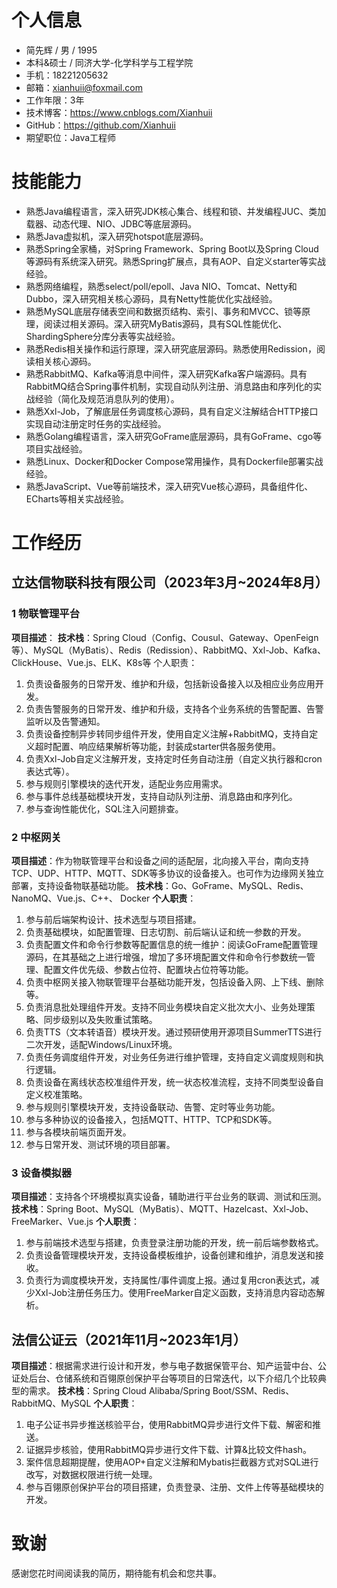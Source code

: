 # 个人信息
- 简先辉 / 男 / 1995
- 本科&硕士 / 同济大学-化学科学与工程学院
- 手机：18221205632
- 邮箱：xianhuii@foxmail.com
- 工作年限：3年
- 技术博客：https://www.cnblogs.com/Xianhuii
- GitHub：https://github.com/Xianhuii
- 期望职位：Java工程师
# 技能能力
- 熟悉Java编程语言，深入研究JDK核心集合、线程和锁、并发编程JUC、类加载器、动态代理、NIO、JDBC等底层源码。
- 熟悉Java虚拟机，深入研究hotspot底层源码。
- 熟悉Spring全家桶，对Spring Framework、Spring Boot以及Spring Cloud等源码有系统深入研究。熟悉Spring扩展点，具有AOP、自定义starter等实战经验。
- 熟悉网络编程，熟悉select/poll/epoll、Java NIO、Tomcat、Netty和Dubbo，深入研究相关核心源码，具有Netty性能优化实战经验。
- 熟悉MySQL底层存储表空间和数据页结构、索引、事务和MVCC、锁等原理，阅读过相关源码。深入研究MyBatis源码，具有SQL性能优化、ShardingSphere分库分表等实战经验。
- 熟悉Redis相关操作和运行原理，深入研究底层源码。熟悉使用Redission，阅读相关核心源码。
- 熟悉RabbitMQ、Kafka等消息中间件，深入研究Kafka客户端源码。具有RabbitMQ结合Spring事件机制，实现自动队列注册、消息路由和序列化的实战经验（简化及规范消息队列的使用）。
- 熟悉Xxl-Job，了解底层任务调度核心源码，具有自定义注解结合HTTP接口实现自动注册定时任务的实战经验。
- 熟悉Golang编程语言，深入研究GoFrame底层源码，具有GoFrame、cgo等项目实战经验。
- 熟悉Linux、Docker和Docker Compose常用操作，具有Dockerfile部署实战经验。
- 熟悉JavaScript、Vue等前端技术，深入研究Vue核心源码，具备组件化、ECharts等相关实战经验。
# 工作经历
## 立达信物联科技有限公司（2023年3月~2024年8月）
### 1 物联管理平台
**项目描述**：
**技术栈**：Spring Cloud（Config、Cousul、Gateway、OpenFeign等）、MySQL（MyBatis）、Redis（Redission）、RabbitMQ、Xxl-Job、Kafka、ClickHouse、Vue.js、ELK、K8s等
个人职责：
1. 负责设备服务的日常开发、维护和升级，包括新设备接入以及相应业务应用开发。
2. 负责告警服务的日常开发、维护和升级，支持各个业务系统的告警配置、告警监听以及告警通知。
3. 负责设备控制异步转同步组件开发，使用自定义注解+RabbitMQ，支持自定义超时配置、响应结果解析等功能，封装成starter供各服务使用。
4. 负责Xxl-Job自定义注解开发，支持定时任务自动注册（自定义执行器和cron表达式等）。
5. 参与规则引擎模块的迭代开发，适配业务应用需求。
6. 参与事件总线基础模块开发，支持自动队列注册、消息路由和序列化。
7. 参与查询性能优化，SQL注入问题排查。
### 2 中枢网关
**项目描述**：作为物联管理平台和设备之间的适配层，北向接入平台，南向支持TCP、UDP、HTTP、MQTT、SDK等多协议的设备接入。也可作为边缘网关独立部署，支持设备物联基础功能。
**技术栈**：Go、GoFrame、MySQL、Redis、NanoMQ、Vue.js、C++、 Docker
**个人职责**：
1. 参与前后端架构设计、技术选型与项目搭建。
2. 负责基础模块，如配置管理、日志切割、前后端认证和统一参数的开发。
3. 负责配置文件和命令行参数等配置信息的统一维护：阅读GoFrame配置管理源码，在其基础之上进行增强，增加了多环境配置文件和命令行参数统一管理、配置文件优先级、参数占位符、配置块占位符等功能。
4. 负责中枢网关接入物联管理平台基础功能开发，包括设备入网、上下线、删除等。
5. 负责消息批处理组件开发。支持不同业务模块自定义批次大小、业务处理策略、同步级别以及失败重试策略。
6. 负责TTS（文本转语音）模块开发。通过预研使用开源项目SummerTTS进行二次开发，适配Windows/Linux环境。
7. 负责任务调度组件开发，对业务任务进行维护管理，支持自定义调度规则和执行逻辑。
8. 负责设备在离线状态校准组件开发，统一状态校准流程，支持不同类型设备自定义校准策略。
9. 参与规则引擎模块开发，支持设备联动、告警、定时等业务功能。
10. 参与多种协议的设备接入，包括MQTT、HTTP、TCP和SDK等。
11. 参与各模块前端页面开发。
12. 参与日常开发、测试环境的项目部署。
### 3 设备模拟器
**项目描述**：支持各个环境模拟真实设备，辅助进行平台业务的联调、测试和压测。
**技术栈**：Spring Boot、MySQL（MyBatis）、MQTT、Hazelcast、Xxl-Job、FreeMarker、Vue.js
**个人职责**：
1. 参与前端技术选型与搭建，负责登录注册功能的开发，统一前后端参数格式。
2. 负责设备管理模块开发，支持设备模板维护，设备创建和维护，消息发送和接收。
3. 负责行为调度模块开发，支持属性/事件调度上报。通过复用cron表达式，减少Xxl-Job注册任务压力。使用FreeMarker自定义函数，支持消息内容动态解析。
## 法信公证云（2021年11月~2023年1月）
**项目描述**：根据需求进行设计和开发，参与电子数据保管平台、知产运营中台、公证处后台、仓储系统和百翎原创保护平台等项目的日常迭代，以下介绍几个比较典型的需求。
**技术栈**：Spring Cloud Alibaba/Spring Boot/SSM、Redis、RabbitMQ、MySQL
**个人职责**：
1. 电子公证书异步推送核验平台，使用RabbitMQ异步进行文件下载、解密和推送。
2. 证据异步核验，使用RabbitMQ异步进行文件下载、计算&比较文件hash。
3. 案件信息超期提醒，使用AOP+自定义注解和Mybatis拦截器方式对SQL进行改写，对数据权限进行统一处理。
4. 参与百翎原创保护平台的项目搭建，负责登录、注册、文件上传等基础模块的开发。

# 致谢
感谢您花时间阅读我的简历，期待能有机会和您共事。